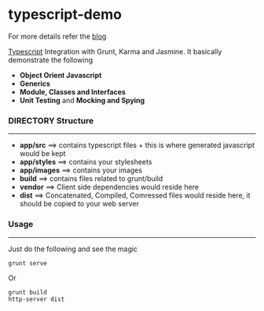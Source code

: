 # typescript-demo
For more details refer the [blog](https://dzone.com/articles/blazingly-fast-javascript-development)

[Typescript](http://www.typescriptlang.org/) Integration with Grunt, Karma and Jasmine. It basically demonstrate the following

* __Object Orient Javascript__
* __Generics__
* __Module, Classes and Interfaces__
* __Unit Testing__ and __Mocking and Spying__

### DIRECTORY Structure ###
---

* __app/src__ ==> contains typescript files + this is where generated javascript would be kept
* __app/styles__ ==> contains your stylesheets
* __app/images__ ==> contains your images
* __build__ ==> contains files related to grunt/build
* __vendor__ ==> Client side dependencies would reside here
* __dist__ ==> Concatenated, Compiled, Comressed files would reside here, it should be copied to your web server


### Usage ###
---
Just do the following and see the magic

	grunt serve
	
Or

	grunt build
	http-server dist



